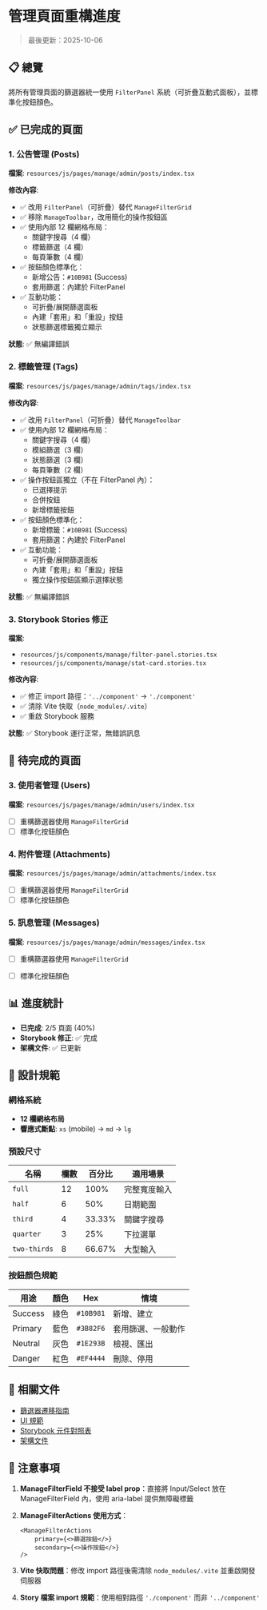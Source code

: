 # 管理頁面重構進度

> 最後更新：2025-10-06

## 📋 總覽

將所有管理頁面的篩選器統一使用 `FilterPanel` 系統（可折疊互動式面板），並標準化按鈕顏色。

## ✅ 已完成的頁面

### 1. 公告管理 (Posts)
**檔案**: `resources/js/pages/manage/admin/posts/index.tsx`

**修改內容**:
- ✅ 改用 `FilterPanel`（可折疊）替代 `ManageFilterGrid`
- ✅ 移除 `ManageToolbar`，改用簡化的操作按鈕區
- ✅ 使用內部 12 欄網格布局：
  - 關鍵字搜尋（4 欄）
  - 標籤篩選（4 欄）
  - 每頁筆數（4 欄）
- ✅ 按鈕顏色標準化：
  - 新增公告：`#10B981` (Success)
  - 套用篩選：內建於 FilterPanel
- ✅ 互動功能：
  - 可折疊/展開篩選面板
  - 內建「套用」和「重設」按鈕
  - 狀態篩選標籤獨立顯示

**狀態**: ✅ 無編譯錯誤


### 2. 標籤管理 (Tags)
**檔案**: `resources/js/pages/manage/admin/tags/index.tsx`

**修改內容**:
- ✅ 改用 `FilterPanel`（可折疊）替代 `ManageToolbar`
- ✅ 使用內部 12 欄網格布局：
  - 關鍵字搜尋（4 欄）
  - 模組篩選（3 欄）
  - 狀態篩選（3 欄）
  - 每頁筆數（2 欄）
- ✅ 操作按鈕區獨立（不在 FilterPanel 內）：
  - 已選擇提示
  - 合併按鈕
  - 新增標籤按鈕
- ✅ 按鈕顏色標準化：
  - 新增標籤：`#10B981` (Success)
  - 套用篩選：內建於 FilterPanel
- ✅ 互動功能：
  - 可折疊/展開篩選面板
  - 內建「套用」和「重設」按鈕
  - 獨立操作按鈕區顯示選擇狀態

**狀態**: ✅ 無編譯錯誤


### 3. Storybook Stories 修正
**檔案**: 
- `resources/js/components/manage/filter-panel.stories.tsx`
- `resources/js/components/manage/stat-card.stories.tsx`

**修改內容**:
- ✅ 修正 import 路徑：`'../component'` → `'./component'`
- ✅ 清除 Vite 快取（`node_modules/.vite`）
- ✅ 重啟 Storybook 服務

**狀態**: ✅ Storybook 運行正常，無錯誤訊息


## 🚧 待完成的頁面

### 3. 使用者管理 (Users)
**檔案**: `resources/js/pages/manage/admin/users/index.tsx`
- [ ] 重構篩選器使用 `ManageFilterGrid`
- [ ] 標準化按鈕顏色

### 4. 附件管理 (Attachments)
**檔案**: `resources/js/pages/manage/admin/attachments/index.tsx`
- [ ] 重構篩選器使用 `ManageFilterGrid`
- [ ] 標準化按鈕顏色

### 5. 訊息管理 (Messages)
**檔案**: `resources/js/pages/manage/admin/messages/index.tsx`
- [ ] 重構篩選器使用 `ManageFilterGrid`
- [ ] 標準化按鈕顏色


## 📊 進度統計

- **已完成**: 2/5 頁面 (40%)
- **Storybook 修正**: ✅ 完成
- **架構文件**: ✅ 已更新


## 🎨 設計規範

### 網格系統
- **12 欄網格布局**
- **響應式斷點**: `xs` (mobile) → `md` → `lg`

### 預設尺寸
| 名稱 | 欄數 | 百分比 | 適用場景 |
|------|------|--------|----------|
| `full` | 12 | 100% | 完整寬度輸入 |
| `half` | 6 | 50% | 日期範圍 |
| `third` | 4 | 33.33% | 關鍵字搜尋 |
| `quarter` | 3 | 25% | 下拉選單 |
| `two-thirds` | 8 | 66.67% | 大型輸入 |

### 按鈕顏色規範
| 用途 | 顏色 | Hex | 情境 |
|------|------|-----|------|
| Success | 綠色 | `#10B981` | 新增、建立 |
| Primary | 藍色 | `#3B82F6` | 套用篩選、一般動作 |
| Neutral | 灰色 | `#1E293B` | 檢視、匯出 |
| Danger | 紅色 | `#EF4444` | 刪除、停用 |


## 🔗 相關文件

- [篩選器遷移指南](./.docs/manage/FILTER_MIGRATION_GUIDE.md)
- [UI 規範](./.docs/manage/ui.md)
- [Storybook 元件對照表](./.docs/manage/STORYBOOK_COMPONENT_MAP.md)
- [架構文件](./.docs/ARCHITECTURE.md)


## 📝 注意事項

1. **ManageFilterField 不接受 label prop**：直接將 Input/Select 放在 ManageFilterField 內，使用 aria-label 提供無障礙標籤

2. **ManageFilterActions 使用方式**：
   ```tsx
   <ManageFilterActions
       primary={<>篩選按鈕</>}
       secondary={<>操作按鈕</>}
   />
   ```

3. **Vite 快取問題**：修改 import 路徑後需清除 `node_modules/.vite` 並重啟開發伺服器

4. **Story 檔案 import 規範**：使用相對路徑 `'./component'` 而非 `'../component'`
